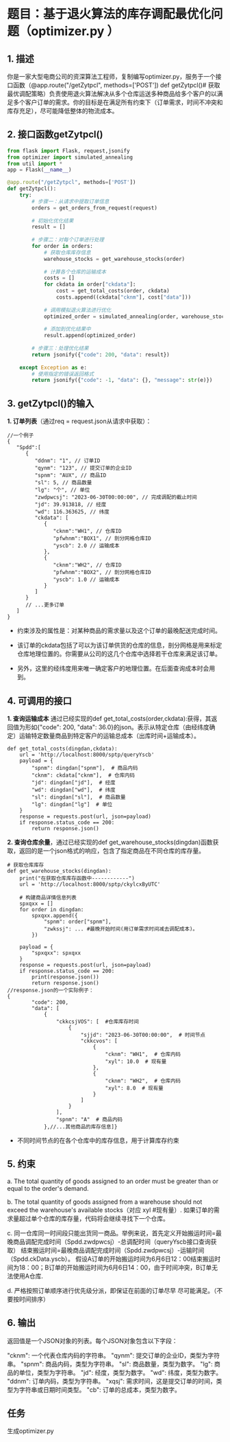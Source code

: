 

# 题目：基于退火算法的库存调配最优化问题（optimizer.py ）

## 1. 描述

你是一家大型电商公司的资深算法工程师，复制编写optimizer.py，服务于一个接口函数（@app.route("/getZytpcl", methods=['POST'])  def getZytpcl()# 获取最优调配策略）负责使用退火算法解决从多个仓库运送多种商品给多个客户的以满足多个客户订单的需求。你的目标是在满足所有约束下（订单需求，时间不冲突和库存充足），尽可能降低整体的物流成本。

## 2. 接口函数getZytpcl()


```python 
from flask import Flask, request,jsonify
from optimizer import simulated_annealing
from util import *
app = Flask(__name__)

@app.route("/getZytpcl", methods=['POST'])
def getZytpcl():
    try:
        # 步骤一：从请求中提取订单信息
        orders = get_orders_from_request(request)
        
        # 初始化优化结果
        result = []
        
        # 步骤二：对每个订单进行处理
        for order in orders:
            # 获取仓库库存信息
            warehouse_stocks = get_warehouse_stocks(order)
            
            # 计算各个仓库的运输成本
            costs = []
            for ckdata in order["ckdata"]:
                cost = get_total_costs(order, ckdata)
                costs.append((ckdata["cknm"], cost["data"]))
            
            # 调用模拟退火算法进行优化
            optimized_order = simulated_annealing(order, warehouse_stocks, costs)
            
            # 添加到优化结果中
            result.append(optimized_order)
        
        # 步骤三：处理优化结果
        return jsonify({"code": 200, "data": result})
    
    except Exception as e:
        # 使用指定的错误返回格式
        return jsonify({"code": -1, "data": {}, "message": str(e)})

```


## 3. getZytpcl()的输入

**1. 订单列表**（通过req = request.json从请求中获取）：


```
//一个例子
{
   "Spdd":[  
      {
         "ddnm": "1", // 订单ID
         "qynm": "123", // 提交订单的企业ID
         "spnm": "AUX", // 商品ID
         "sl": 5, // 商品数量
         "lg": "个", // 单位
         "zwdpwcsj": "2023-06-30T00:00:00", // 完成调配的截止时间
         "jd": 39.913818, // 经度
         "wd": 116.363625, // 纬度
         "ckdata": [ 
            {
               "cknm":"WH1", // 仓库ID
               "pfwhnm":"BOX1", // 剖分网格仓库ID
               "yscb": 2.0 // 运输成本
            },
            {
               "cknm":"WH2", // 仓库ID
               "pfwhnm":"BOX2", // 剖分网格仓库ID
               "yscb": 1.0 // 运输成本
            }
         ]
      }
      // ...更多订单
   ]
}

```
- 约束涉及的属性是：对某种商品的需求量以及这个订单的最晚配送完成时间。

- 该订单的ckdata包括了可以为该订单供货的仓库的信息，剖分网格是用来标定仓库地理位置的。你需要从公司的这几个仓库中选择若干仓库来满足该订单。

- 另外，这里的经纬度用来唯一确定客户的地理位置。在后面查询成本时会用到。

## 4. 可调用的接口
**1. 查询运输成本** 通过已经实现的def get_total_costs(order,ckdata):获得，其返回值为形如{"code": 200, "data": 36.0}的json。表示从特定仓库（由经纬度确定）运输特定数量商品到特定客户的运输总成本（出库时间+运输成本）。

```
def get_total_costs(dingdan,ckdata):
    url = 'http://localhost:8000/sptp/queryYscb'
    payload = {
        "spnm": dingdan["spnm"],  # 商品内码
        "cknm": ckdata["cknm"],  # 仓库内码
        "jd": dingdan["jd"],  # 经度
        "wd": dingdan["wd"],  # 纬度
        "sl": dingdan["sl"],  # 商品数量
        "lg": dingdan["lg"]  # 单位
    }
    response = requests.post(url, json=payload)
    if response.status_code == 200:
        return response.json()
```


**2. 查询仓库余量**，通过已经实现的def get_warehouse_stocks(dingdan)函数获取，返回的是一个json格式的响应，包含了指定商品在不同仓库的库存量。

```
# 获取仓库库存
def get_warehouse_stocks(dingdan):
    print("在获取仓库库存函数中------------")
    url = 'http://localhost:8000/sptp/ckylcxByUTC'
    
    # 构建商品详情信息列表
    spxqxx = []
    for order in dingdan:
        spxqxx.append({
            "spnm": order["spnm"],
            "zwkssj": ... #最晚开始时间(用订单需求时间减去调配成本)。
        })
        
    payload = {
        "spxqxx": spxqxx
    }
    response = requests.post(url, json=payload)
    if response.status_code == 200:
        print(response.json())
        return response.json()
//response.json的一个实际例子：
{
        "code": 200, 
        "data": [
            {
                "ckkcsjVOS": [  #仓库库存时间
                    {
                        "sjjd": "2023-06-30T00:00:00",  # 时间节点
                        "ckkcvos": [
                            {
                                "cknm": "WH1",  # 仓库内码
                                "xyl": 10.0  # 现有量
                            },
                            {
                                "cknm": "WH2",  # 仓库内码
                                "xyl": 8.0  # 现有量
                            }
                        ]
                    }
                ],
                "spnm": "A"  # 商品内码
            },//...其他商品的库存信息]}
```
- 不同时间节点的在各个仓库中的库存信息，用于计算库存约束

## 5. 约束

a. The total quantity of goods assigned to an order must be greater than or equal to the order's demand.

b. The total quantity of goods assigned from a warehouse should not exceed the warehouse's available stocks（对应 xyl #现有量）. 如果订单的需求量超过单个仓库的库存量，代码将会继续寻找下一个仓库。

c. 同一仓库同一时间段只能出货同一商品。举例来说，首先定义开始搬运时间=最晚商品调配完成时间（Spdd.zwdpwcsj）-总调配时间（queryYscb接口查询获取）
结束搬运时间=最晚商品调配完成时间（Spdd.zwdpwcsj）-运输时间（Spdd.ckData.yscb）。
假设A订单的开始搬运时间为6月6日12：00结束搬运时间为18：00；B订单的开始搬运时间为6月6日14：00，由于时间冲突，B订单无法使用A仓库.  


d. 严格按照订单顺序进行优先级分派，即保证在前面的订单尽早 尽可能满足。（不要按时间排序）

## 

## 6. 输出

返回值是一个JSON对象的列表。每个JSON对象包含以下字段：

"cknm": 一个代表仓库内码的字符串。
"qynm": 提交订单的企业ID，类型为字符串。
"spnm": 商品内码，类型为字符串。
"sl": 商品数量，类型为数字。
"lg": 商品的单位，类型为字符串。
"jd": 经度，类型为数字。
"wd": 纬度，类型为数字。
"ddnm": 订单内码，类型为字符串。
"xqsj": 需求时间，这是提交订单的时间，类型为字符串或日期时间类型。
"cb": 订单的总成本，类型为数字。


## 任务
生成optimizer.py



